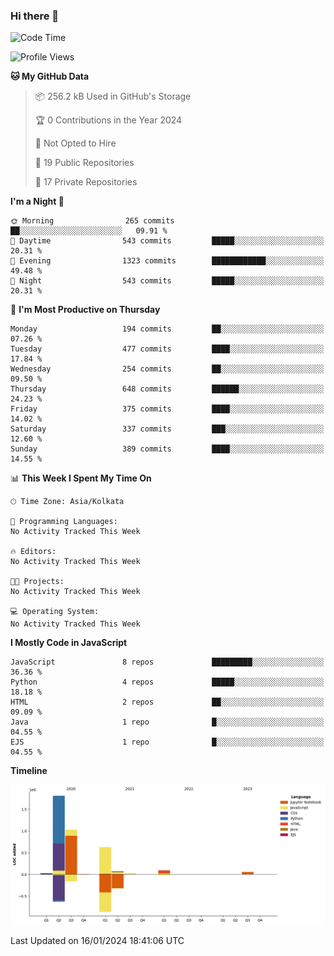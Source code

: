 ### Hi there 👋

<!--
**AgilePlaya/AgilePlaya** is a ✨ _special_ ✨ repository because its `README.md` (this file) appears on your GitHub profile.

Here are some ideas to get you started:

- 🔭 I’m currently working on ...
- 🌱 I’m currently learning ...
- 👯 I’m looking to collaborate on ...
- 🤔 I’m looking for help with ...
- 💬 Ask me about ...
- 📫 How to reach me: ...
- 😄 Pronouns: ...
- ⚡ Fun fact: ...
-->

<!--START_SECTION:waka-->
![Code Time](http://img.shields.io/badge/Code%20Time-23%20mins-blue)

![Profile Views](http://img.shields.io/badge/Profile%20Views-0-blue)

**🐱 My GitHub Data** 

> 📦 256.2 kB Used in GitHub's Storage 
 > 
> 🏆 0 Contributions in the Year 2024
 > 
> 🚫 Not Opted to Hire
 > 
> 📜 19 Public Repositories 
 > 
> 🔑 17 Private Repositories 
 > 
**I'm a Night 🦉** 

```text
🌞 Morning                265 commits         ██░░░░░░░░░░░░░░░░░░░░░░░   09.91 % 
🌆 Daytime                543 commits         █████░░░░░░░░░░░░░░░░░░░░   20.31 % 
🌃 Evening                1323 commits        ████████████░░░░░░░░░░░░░   49.48 % 
🌙 Night                  543 commits         █████░░░░░░░░░░░░░░░░░░░░   20.31 % 
```
📅 **I'm Most Productive on Thursday** 

```text
Monday                   194 commits         ██░░░░░░░░░░░░░░░░░░░░░░░   07.26 % 
Tuesday                  477 commits         ████░░░░░░░░░░░░░░░░░░░░░   17.84 % 
Wednesday                254 commits         ██░░░░░░░░░░░░░░░░░░░░░░░   09.50 % 
Thursday                 648 commits         ██████░░░░░░░░░░░░░░░░░░░   24.23 % 
Friday                   375 commits         ████░░░░░░░░░░░░░░░░░░░░░   14.02 % 
Saturday                 337 commits         ███░░░░░░░░░░░░░░░░░░░░░░   12.60 % 
Sunday                   389 commits         ████░░░░░░░░░░░░░░░░░░░░░   14.55 % 
```


📊 **This Week I Spent My Time On** 

```text
🕑︎ Time Zone: Asia/Kolkata

💬 Programming Languages: 
No Activity Tracked This Week

🔥 Editors: 
No Activity Tracked This Week

🐱‍💻 Projects: 
No Activity Tracked This Week

💻 Operating System: 
No Activity Tracked This Week
```

**I Mostly Code in JavaScript** 

```text
JavaScript               8 repos             █████████░░░░░░░░░░░░░░░░   36.36 % 
Python                   4 repos             █████░░░░░░░░░░░░░░░░░░░░   18.18 % 
HTML                     2 repos             ██░░░░░░░░░░░░░░░░░░░░░░░   09.09 % 
Java                     1 repo              █░░░░░░░░░░░░░░░░░░░░░░░░   04.55 % 
EJS                      1 repo              █░░░░░░░░░░░░░░░░░░░░░░░░   04.55 % 
```



**Timeline**

![Lines of Code chart](https://raw.githubusercontent.com/AgilePlaya/AgilePlaya/main/assets/bar_graph.png)


 Last Updated on 16/01/2024 18:41:06 UTC
<!--END_SECTION:waka-->

